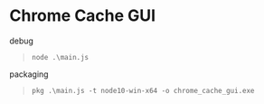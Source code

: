 # Chrome Cache GUI
debug
> `node .\main.js`

packaging
> `pkg .\main.js -t node10-win-x64 -o chrome_cache_gui.exe`